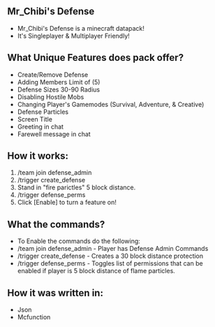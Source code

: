 <h2>Mr_Chibi's Defense</h2>
<ul>
<li>Mr_Chibi's Defense is a minecraft datapack!</li>
<li>It's Singleplayer & Multiplayer Friendly!</li>
</ul>

<h2>What Unique Features does pack offer?</h2>
<ul>
  <li>Create/Remove Defense</li>
  <li>Adding Members Limit of (5)</li>
  <li>Defense Sizes 30-90 Radius</li>
  <li>Disabling Hostile Mobs</li>
  <li>Changing Player's Gamemodes (Survival, Adventure, & Creative)</li>
  <li>Defense Particles</li>
  <li>Screen Title</li>
  <li>Greeting in chat</li>
  <li>Farewell message in chat</li>
</ul>

<h2>How it works:</h2>
<ol>
  <li>/team join defense_admin</li>
  <li>/trigger create_defense</li>
  <li>Stand in "fire parictles" 5 block distance.</li>
  <li>/trigger defense_perms</li>
  <li>Click [Enable] to turn a feature on!</li>
</ol>

<h2>What the commands?</h2>
<ul>
  <li>To Enable the commands do the following:</li>
   <li>/team join defense_admin - Player has Defense Admin Commands</li>
   <li>/trigger create_defense - Creates a 30 block distance protection</li>
   <li>/trigger defense_perms - Toggles list of permissions that can be enabled if player is 5 block distance of flame particles.</li>
</ul>

<h2>How it was written in:</h2>
<ul>
<li>Json</li>
<li>Mcfunction</li>
</ul>
